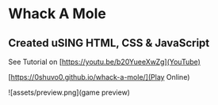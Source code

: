# Whack A Mole
## Created uSING HTML, CSS & JavaScript

See Tutorial on [https://youtu.be/b20YueeXwZg](YouTube)

[https://0shuvo0.github.io/whack-a-mole/](Play Online)

![assets/preview.png](game preview)